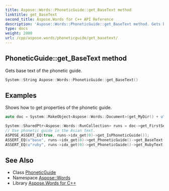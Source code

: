 ```yaml
---
title: Aspose::Words::PhoneticGuide::get_BaseText method
linktitle: get_BaseText
second_title: Aspose.Words for C++ API Reference
description: 'Aspose::Words::PhoneticGuide::get_BaseText method. Gets base text of the phonetic guide in C++.'
type: docs
weight: 2000
url: /cpp/aspose.words/phoneticguide/get_basetext/
---
```

## PhoneticGuide::get_BaseText method


Gets base text of the phonetic guide.

```cpp
System::String Aspose::Words::PhoneticGuide::get_BaseText()
```


## Examples



Shows how to get properties of the phonetic guide. 
```cpp
auto doc = System::MakeObject<Aspose::Words::Document>(get_MyDir() + u"Phonetic guide.docx");

System::SharedPtr<Aspose::Words::RunCollection> runs = doc->get_FirstSection()->get_Body()->get_FirstParagraph()->get_Runs();
// Use phonetic guide in the Asian text.
ASPOSE_ASSERT_EQ(true, runs->idx_get(0)->get_IsPhoneticGuide());
ASSERT_EQ(u"base", runs->idx_get(0)->get_PhoneticGuide()->get_BaseText());
ASSERT_EQ(u"ruby", runs->idx_get(0)->get_PhoneticGuide()->get_RubyText());
```

## See Also

* Class [PhoneticGuide](../)
* Namespace [Aspose::Words](../../)
* Library [Aspose.Words for C++](../../../)
